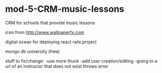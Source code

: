 # mod-5-CRM-music-lessons
CRM for schools that provide music lessons

icon from http://www.wallpaperfx.com

digital ocean for deploying react rails project

mongo db university (free)

stuff to fix/change:
-use more thunk
-add user creation/editing
-going to a url of an instructor that does not exist throws error